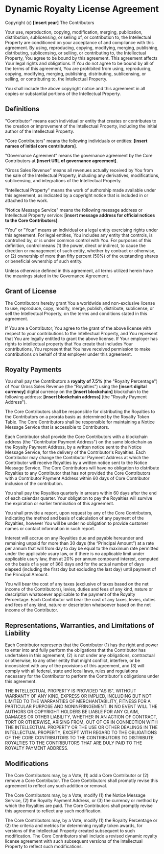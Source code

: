 # Dynamic Royalty License Agreement

Copyright (c) **[insert year]** The Contributors

Your use, reproduction, copying, modification, merging, publication, distribution, sublicensing, or selling of, or contribution to, the Intellectual Property are conditioned on your acceptance of and compliance with this agreement. By using, reproducing, copying, modifying, merging, publishing, distributing, sublicensing, or selling, or contributing to, the Intellectual Property, You agree to be bound by this agreement. This agreement affects Your legal rights and obligations. If You do not agree to be bound by all of the terms of this agreement, You are prohibited from using, reproducing, copying, modifying, merging, publishing, distributing, sublicensing, or selling, or contributing to, the Intellectual Property.

You shall include the above copyright notice and this agreement in all copies or substantial portions of the Intellectual Property.

## Definitions

"Contributor" means each individual or entity that creates or contributes to the creation or improvement of the Intellectual Property, including the initial author of the Intellectual Property.

"Core Contributors" means the following individuals or entities: **[insert names of initial core contributors]**.

"Governance Agreement" means the governance agreement by the Core Contributors at **[insert URL of governance agreement]**.

“Gross Sales Revenue” means all revenues actually received by You from the sale of the Intellectual Property, including any derivatives, modifications, sublicensing, and integrations of the Intellectual Property.

"Intellectual Property" means the work of authorship made available under this agreement, as indicated by a copyright notice that is included in or attached to the work.

"Notice Message Service" means the following message address or Intellectual Property service: **[insert message address for official notices to the Core Contributors]**.

"You" or "Your" means an individual or a legal entity exercising rights under this agreement. For legal entities, You includes any entity that controls, is controlled by, or is under common control with You. For purposes of this definition, control means (1) the power, direct or indirect, to cause the direction or management of such entity, whether by contract or otherwise, or (2) ownership of more than fifty percent (50%) of the outstanding shares or beneficial ownership of such entity.

Unless otherwise defined in this agreement, all terms utilized herein have the meanings stated in the Governance Agreement.

## Grant of License

The Contributors hereby grant You a worldwide and non-exclusive license to use, reproduce, copy, modify, merge, publish, distribute, sublicense, or sell the Intellectual Property, on the terms and conditions stated in this agreement.

If You are a Contributor, You agree to the grant of the above license with respect to your contributions to the Intellectual Property, and You represent that You are legally entitled to grant the above license. If Your employer has rights to intellectual property that You create that includes Your contributions, You represent that You have received permission to make contributions on behalf of that employer under this agreement.

## Royalty Payments

You shall pay the Contributors a **royalty of 7.5%** (the "Royalty Percentage") of Your Gross Sales Revenue (the "Royalties") using the **[insert digital currency]** digital currency on the **[insert blockchain]** blockchain to the following address: **[insert blockchain address]** (the "Royalty Payment Address").

The Core Contributors shall be responsible for distributing the Royalties to the Contributors on a prorata basis as determined by the Royalty Token Table. The Core Contributors shall be responsible for maintaining a Notice Message Service that is accessible to Contributors.

Each Contributor shall provide the Core Contributors with a blockchain address (the "Contributor Payment Address") on the same blockchain as the Royalty Payment Address, by a written notice sent to the Notice Message Service, for the delivery of the Contributor's Royalties. Each Contributor may change the Contributor Payment Address at which the Contributor will receive Royalties by a written notice sent to the Notice Message Service. The Core Contributors will have no obligation to distribute Royalties to any Contributor that has not provided the Core Contributors with a Contributor Payment Address within 60 days of Core Contributor inclusion of the contribution.

You shall pay the Royalties quarterly in arrears within 60 days after the end of each calendar quarter. Your obligation to pay the Royalties will survive the expiration or earlier termination of this agreement.

You shall provide a report, upon request by any of the Core Contributors, indicating the method and basis of calculation of any payment of the Royalties, however You will be under no obligation to provide customer names or contact information in such report.

Interest will accrue on any Royalties due and payable hereunder and remaining unpaid for more than 30 days (the “Principal Amount”) at a rate per annum that will from day to day be equal to the maximum rate permitted under the applicable usury law, or if there is no applicable limit under applicable usury law, then at 20% per annum compound interest, computed on the basis of a year of 360 days and for the actual number of days elapsed (including the first day but excluding the last day) until payment of the Principal Amount.

You will bear the cost of any taxes (exclusive of taxes based on the net income of the Contributors), levies, duties and fees of any kind, nature or description whatsoever applicable to the payment of the Royalty Percentage. Each Contributor will bear the cost of any taxes, levies, duties and fees of any kind, nature or description whatsoever based on the net income of the Contributor.

## Representations, Warranties, and Limitations of Liability

Each Contributor represents that the Contributor (1) has the right and power to enter into and fully perform the obligations that the Contributor has undertaken in this agreement, (2) is not under any obligations, contractual or otherwise, to any other entity that might conflict, interfere, or be inconsistent with any of the provisions of this agreement, and (3) will comply with all federal, state and local laws, rules and regulations necessary for the Contributor to perform the Contributor's obligations under this agreement.

THE INTELLECTUAL PROPERTY IS PROVIDED "AS IS", WITHOUT WARRANTY OF ANY KIND, EXPRESS OR IMPLIED, INCLUDING BUT NOT LIMITED TO THE WARRANTIES OF MERCHANTABILITY, FITNESS FOR A PARTICULAR PURPOSE AND NONINFRINGEMENT. IN NO EVENT WILL THE AUTHORS OR COPYRIGHT HOLDERS BE LIABLE FOR ANY CLAIM, DAMAGES OR OTHER LIABILITY, WHETHER IN AN ACTION OF CONTRACT, TORT OR OTHERWISE, ARISING FROM, OUT OF OR IN CONNECTION WITH THE INTELLECTUAL PROPERTY OR THE USE OR OTHER DEALINGS IN THE INTELLECTUAL PROPERTY, EXCEPT WITH REGARD TO THE OBLIGATIONS OF THE CORE CONTRIBUTORS TO THE CONTRIBUTORS TO DISTRIBUTE ROYALTIES TO THE CONTRIBUTORS THAT ARE DULY PAID TO THE ROYALTY PAYMENT ADDRESS.

## Modifications

The Core Contributors may, by a Vote, (1) add a Core Contributor or (2) remove a Core Contributor. The Core Contributors shall promptly revise this agreement to reflect any such addition or removal.

The Core Contributors may, by a Vote, modify (1) the Notice Message Service, (2) the Royalty Payment Address, or (3) the currency or method by which the Royalties are paid. The Core Contributors shall promptly revise this agreement to reflect any such modification.

The Core Contributors may, by a Vote, modify (1) the Royalty Percentage or (2) the criteria and metrics for determining royalty token awards, for versions of the Intellectual Property created subsequent to such modification. The Core Contributors shall include a revised dynamic royalty license agreement with such subsequent versions of the Intellectual Property to reflect such modifications.
